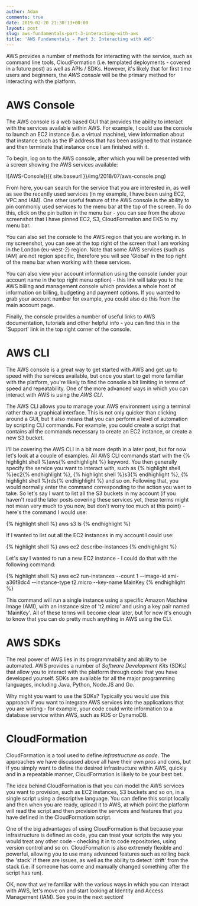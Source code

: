 ```yaml
---
author: Adam
comments: true
date: 2019-02-20 21:30:13+00:00
layout: post
slug: aws-fundamentals-part-3-interacting-with-aws
title: 'AWS Fundamentals - Part 3: Interacting with AWS'
---
```


AWS provides a number of methods for interacting with the service, such as command line tools, CloudFormation (i.e. templated deployments - covered in a future post) as well as APIs / SDKs. However, it's likely that for first time users and beginners, the _AWS console_ will be the primary method for interacting with the platform.

# AWS Console

The AWS console is a web based GUI that provides the ability to interact with the services available within AWS. For example, I could use the console to launch an EC2 instance (i.e. a virtual machine), view information about that instance such as the IP address that has been assigned to that instance and then terminate that instance once I am finished with it.

To begin, log on to the AWS console, after which you will be presented with a screen showing the AWS services available:

![AWS-Console]({{ site.baseurl }}/img/2018/07/aws-console.png)

From here, you can search for the service that you are interested in, as well as see the recently used services (in my example, I have been using EC2, VPC and IAM). One other useful feature of the AWS console is the ability to pin commonly used services to the menu bar at the top of the screen. To do this, click on the pin button in the menu bar - you can see from the above screenshot that I have pinned EC2, S3, CloudFormation and EKS to my menu bar.

You can also set the console to the AWS region that you are working in. In my screenshot, you can see at the top right of the screen that I am working in the London (eu-west-2) region. Note that some AWS services (such as IAM) are not region specific, therefore you will see 'Global' in the top right of the menu bar when working with these services.

You can also view your account information using the console (under your account name in the top right menu option) - this link will take you to the AWS billing and management console which provides a whole host of information on billing, budgeting and payment options. If you wanted to grab your account number for example, you could also do this from the main account page.

Finally, the console provides a number of useful links to AWS documentation, tutorials and other helpful info - you can find this in the 'Support' link in the top right corner of the console.

# AWS CLI

The AWS console is a great way to get started with AWS and get up to speed with the services available, but once you start to get more familiar with the platform, you're likely to find the console a bit limiting in terms of speed and repeatability. One of the more advanced ways in which you can interact with AWS is using the _AWS CLI_.

The AWS CLI allows you to manage your AWS environment using a terminal rather than a graphical interface. This is not only quicker than clicking around a GUI, but it also means that you can perform a level of automation by scripting CLI commands. For example, you could create a script that contains all the commands necessary to create an EC2 instance, or create a new S3 bucket.

I'll be covering the AWS CLI in a bit more depth in a later post, but for now let's look at a couple of examples. All AWS CLI commands start with the {% highlight shell %}aws{% endhighlight %} keyword. You then generally specify the service you want to interact with, such as {% highlight shell %}ec2{% endhighlight %}, {% highlight shell %}s3{% endhighlight %}, {% highlight shell %}rds{% endhighlight %} and so on. Following that, you would normally enter the command corresponding to the action you want to take. So let's say I want to list all the S3 buckets in my account (if you haven't read the later posts covering these services yet, these terms might not mean very much to you now, but don't worry too much at this point) - here's the command I would use:

{% highlight shell %}
aws s3 ls
{% endhighlight %}

If I wanted to list out all the EC2 instances in my account I could use:

{% highlight shell %}
aws ec2 describe-instances
{% endhighlight %}

Let's say I wanted to run a new EC2 instance - I could do that with the following command:

{% highlight shell %}
aws ec2 run-instances --count 1 --image-id ami-a36f8dc4 --instance-type t2.micro --key-name MainKey
{% endhighlight %}

This command will run a single instance using a specific Amazon Machine Image (AMI), with an instance size of 't2.micro' and using a key pair named 'MainKey'. All of these terms will become clear later, but for now it's enough to know that you can do pretty much anything in AWS using the CLI.

# AWS SDKs

The real power of AWS lies in its programmability and ability to be automated. AWS provides a number of _Software Development Kits_ (SDKs) that allow you to interact with the platform through code that you have developed yourself. SDKs are available for all the major programming languages, including Java, Python, Node.JS and Go.

Why might you want to use the SDKs? Typically you would use this approach if you want to integrate AWS services into the applications that you are writing - for example, your code could write information to a database service within AWS, such as RDS or DynamoDB.

# CloudFormation

CloudFormation is a tool used to define _infrastructure as code_. The approaches we have discussed above all have their own pros and cons, but if you simply want to define the desired infrastructure within AWS, quickly and in a repeatable manner, CloudFormation is likely to be your best bet.

The idea behind CloudFormation is that you can model the AWS services you want to provision, such as EC2 instances, S3 buckets and so on, in a single script using a descriptive language. You can define this script locally and then when you are ready, upload it to AWS, at which point the platform will read the script and then provision the services and features that you have defined in the CloudFormatiom script.

One of the big advantages of using CloudFormation is that because your infrastructure is defined as code, you can treat your scripts the way you would treat any other code - checking it in to code repositories, using version control and so on. CloudFormation is also extremely flexible and powerful, allowing you to use many advanced features such as rolling back the 'stack' if there are issues, as well as the ability to detect 'drift' from the stack (i.e. if someone has come and manually changed something after the script has run).

OK, now that we're familiar with the various ways in which you can interact with AWS, let's move on and start looking at Identity and Access Management (IAM). See you in the next section!

